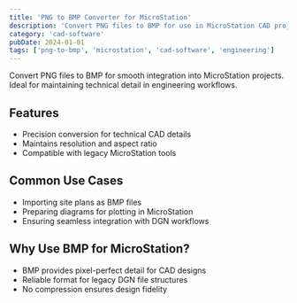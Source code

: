 ```yaml
---
title: 'PNG to BMP Converter for MicroStation'
description: 'Convert PNG files to BMP for use in MicroStation CAD projects. Ensure compatibility with legacy formats and maintain technical detail integrity.'
category: 'cad-software'
pubDate: 2024-01-01
tags: ['png-to-bmp', 'microstation', 'cad-software', 'engineering']
---
```


Convert PNG files to BMP for smooth integration into MicroStation projects. Ideal for maintaining technical detail in engineering workflows.

## Features

- Precision conversion for technical CAD details
- Maintains resolution and aspect ratio
- Compatible with legacy MicroStation tools

## Common Use Cases

- Importing site plans as BMP files
- Preparing diagrams for plotting in MicroStation
- Ensuring seamless integration with DGN workflows

## Why Use BMP for MicroStation?

- BMP provides pixel-perfect detail for CAD designs
- Reliable format for legacy DGN file structures
- No compression ensures design fidelity
